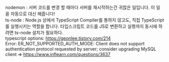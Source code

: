 nodemon : 서버 코드를 변경 할 때마다 서버를 재시작하는건 귀찮은 일입니다. 이 일을 자동으로 대신 해줍니다!
<br/>
ts-node : Node.js 상에서 TypeScript Compiler를 통하지 않고도, 직접 TypeScript를 실행시키는 역할을 합니다. 타입스크립트 코드를 JS로 변환하고 실행까지 동시에 하려면 ts-node 설치가 필요하다.
<br/>
typescript options: https://geonlee.tistory.com/214
<br/>
Error: ER_NOT_SUPPORTED_AUTH_MODE: Client does not support authentication protocol requested by server; consider upgrading MySQL client
=> https://www.inflearn.com/questions/3637
